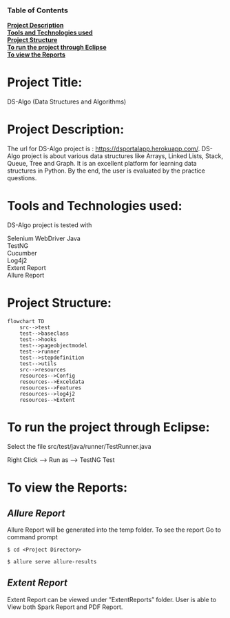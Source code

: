 
### Table of Contents
**[Project Description](#project-description)**<br>
**[Tools and Technologies used](#tools-and-technologies-used)**<br>
**[Project Structure](#project-structure)**<br>
**[To run the project through Eclipse](#to-run-the-project-through-eclipse)**<br>
**[To view the Reports](#to-view-the-reports)**<br>

# Project Title:

DS-Algo (Data Structures and Algorithms) 

# **Project Description:**

The url for DS-Algo project is : https://dsportalapp.herokuapp.com/. DS-Algo project is about various data structures like  Arrays, Linked Lists, Stack, Queue, Tree and Graph. It is an excellent platform for learning data structures in Python. By the end, the user is evaluated by the practice questions. 

# **Tools and Technologies used:**

DS-Algo project is tested with

Selenium WebDriver
Java  
TestNG  
Cucumber   
Log4j2  
Extent Report  
Allure Report  

# **Project Structure:**

```mermaid
flowchart TD
    src-->test
    test-->baseclass
    test-->hooks 
    test-->pageobjectmodel
    test-->runner
    test-->stepdefinition
    test-->utils
    src-->resources
    resources-->Config
    resources-->Exceldata
    resources-->Features
    resources-->log4j2
    resources-->Extent
```

# **To run the project through Eclipse:**

Select the file src/test/java/runner/TestRunner.java

Right Click –> Run as –> TestNG Test

# **To view the Reports:**

## *Allure Report*

Allure Report will be generated into the temp folder. To see the report
Go to command prompt

	$ cd <Project Directory>

	$ allure serve allure-results

## *Extent Report*  
Extent Report can be viewed under ”ExtentReports” folder. User is able to  View both Spark Report and PDF Report.



                             
                                                            





		

                             
                                                            




